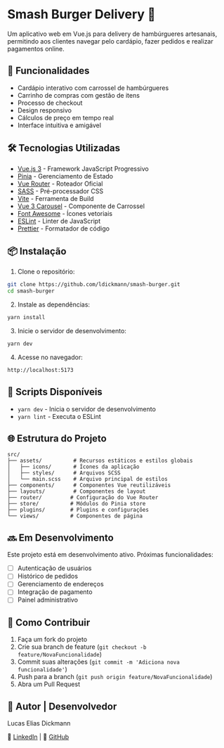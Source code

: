 # Smash Burger Delivery 🍔

Um aplicativo web em Vue.js para delivery de hambúrgueres artesanais, permitindo aos clientes navegar pelo cardápio, fazer pedidos e realizar pagamentos online.

## 🚀 Funcionalidades

- Cardápio interativo com carrossel de hambúrgueres
- Carrinho de compras com gestão de itens
- Processo de checkout
- Design responsivo
- Cálculos de preço em tempo real
- Interface intuitiva e amigável

## 🛠 Tecnologias Utilizadas

- [Vue.js 3](https://vuejs.org/) - Framework JavaScript Progressivo
- [Pinia](https://pinia.vuejs.org/) - Gerenciamento de Estado
- [Vue Router](https://router.vuejs.org/) - Roteador Oficial
- [SASS](https://sass-lang.com/) - Pré-processador CSS
- [Vite](https://vitejs.dev/) - Ferramenta de Build
- [Vue 3 Carousel](https://ismail9k.github.io/vue3-carousel/) - Componente de Carrossel
- [Font Awesome](https://fontawesome.com/) - Ícones vetoriais
- [ESLint](https://eslint.org/) - Linter de JavaScript
- [Prettier](https://prettier.io/) - Formatador de código


## 📦 Instalação

1. Clone o repositório:

```bash
git clone https://github.com/ldickmann/smash-burger.git
cd smash-burger
```

2. Instale as dependências:

```bash
yarn install
```

3. Inicie o servidor de desenvolvimento:

```bash
yarn dev
```

4. Acesse no navegador:
```bash
http://localhost:5173
```

## 🔧 Scripts Disponíveis

- `yarn dev` - Inicia o servidor de desenvolvimento
- `yarn lint` - Executa o ESLint

## 🌐 Estrutura do Projeto

```
src/
├── assets/          # Recursos estáticos e estilos globais
│   ├── icons/       # Ícones da aplicação
│   ├── styles/      # Arquivos SCSS
│   └── main.scss    # Arquivo principal de estilos
├── components/      # Componentes Vue reutilizáveis
├── layouts/         # Componentes de layout
├── router/         # Configuração do Vue Router
├── store/          # Módulos do Pinia store
├── plugins/        # Plugins e configurações
└── views/          # Componentes de página
```

## 🔜 Em Desenvolvimento

Este projeto está em desenvolvimento ativo. Próximas funcionalidades:

- [ ] Autenticação de usuários
- [ ] Histórico de pedidos
- [ ] Gerenciamento de endereços
- [ ] Integração de pagamento
- [ ] Painel administrativo

## 📝 Como Contribuir

1. Faça um fork do projeto
2. Crie sua branch de feature (`git checkout -b feature/NovaFuncionalidade`)
3. Commit suas alterações (`git commit -m 'Adiciona nova funcionalidade'`)
4. Push para a branch (`git push origin feature/NovaFuncionalidade`)
5. Abra um Pull Request

## 👤 Autor | Desenvolvedor

Lucas Elias Dickmann

💼 [LinkedIn](https://www.linkedin.com/in/lucas-dickmann) | 📂 [GitHub](https://github.com/ldickmann)